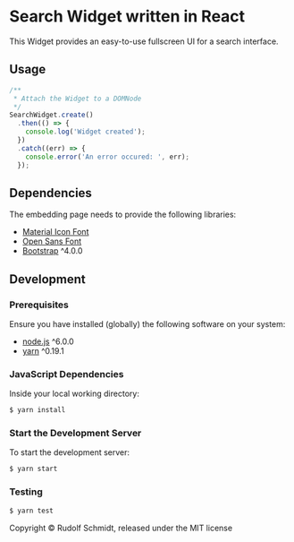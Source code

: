 # Search Widget written in React

This Widget provides an easy-to-use fullscreen UI for a search interface.


## Usage

```javascript
/**
 * Attach the Widget to a DOMNode
 */
SearchWidget.create()
  .then(() => {
    console.log('Widget created');
  })
  .catch((err) => {
    console.error('An error occured: ', err);
  });
```


## Dependencies

The embedding page needs to provide the following libraries:

* [Material Icon Font](http://fonts.googleapis.com/icon?family=Material+Icons)
* [Open Sans Font](http://fonts.googleapis.com/css?family=Open+Sans:300,400,600,900,300italic,400italic)
* [Bootstrap](https://github.com/twbs/bootstrap) ^4.0.0


## Development

### Prerequisites

Ensure you have installed (globally) the following software on your system:

* [node.js](http://nodejs.org/) ^6.0.0
* [yarn](https://yarnpkg.com/) ^0.19.1

### JavaScript Dependencies

Inside your local working directory:

```sh
$ yarn install
```

### Start the Development Server

To start the development server:

```sh
$ yarn start
```

### Testing

```sh
$ yarn test
```

Copyright © Rudolf Schmidt, released under the MIT license
